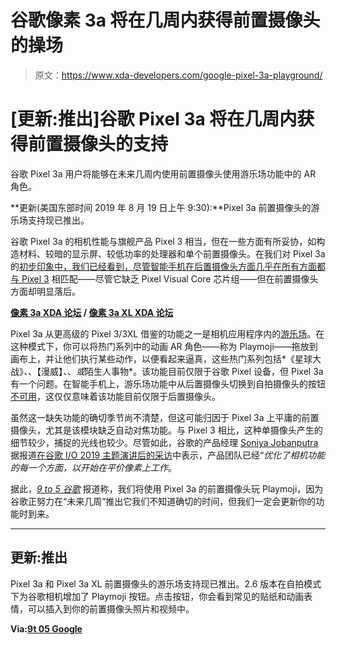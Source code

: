 # 谷歌像素 3a 将在几周内获得前置摄像头的操场

> 原文：<https://www.xda-developers.com/google-pixel-3a-playground/>

# [更新:推出]谷歌 Pixel 3a 将在几周内获得前置摄像头的支持

谷歌 Pixel 3a 用户将能够在未来几周内使用前置摄像头使用游乐场功能中的 AR 角色。

**更新(美国东部时间 2019 年 8 月 19 日上午 9:30):**Pixel 3a 前置摄像头的游乐场支持现已推出。

谷歌 Pixel 3a 的相机性能与旗舰产品 Pixel 3 相当，但在一些方面有所妥协，如构造材料、较暗的显示屏、较低功率的处理器和单个前置摄像头。在我们对 Pixel 3a 的[初步印象中，我们已经看到，尽管智能手机](https://www.xda-developers.com/google-pixel-3a-hands-on-review/)[在后置摄像头方面几乎在所有方面都与 Pixel 3](https://www.xda-developers.com/google-pixel-3a-xl-nest-hub-max-first-impressions/) 相匹配——尽管它缺乏 Pixel Visual Core 芯片组——但在前置摄像头方面却明显落后。

**[像素 3a XDA 论坛](https://forum.xda-developers.com/pixel-3a) / [像素 3a XL XDA 论坛](https://forum.xda-developers.com/pixel-3a-xl)**

Pixel 3a 从更高级的 Pixel 3/3XL 借鉴的功能之一是相机应用程序内的[游乐场](https://www.xda-developers.com/google-playground-ar-stickers-port-arcore-devices/)。在这种模式下，你可以将热门系列中的动画 AR 角色——称为 Playmoji——拖放到画布上，并让他们执行某些动作，以便看起来逼真，这些热门系列包括*《星球大战》*、*、【漫威】*、*、*或*陌生人事物*。该功能目前仅限于谷歌 Pixel 设备，但 Pixel 3a 有一个问题。在智能手机上，游乐场功能中从后置摄像头切换到自拍摄像头的按钮[不可用](https://www.reddit.com/r/GooglePixel/comments/btfa99/pixel_3a_google_playground_doesnt_have/)，这仅仅意味着该功能目前仅限于后置摄像头。

虽然这一缺失功能的确切季节尚不清楚，但这可能归因于 Pixel 3a 上平庸的前置摄像头，尤其是该模块缺乏自动对焦功能。与 Pixel 3 相比，这种单摄像头产生的细节较少，捕捉的光线也较少。尽管如此，谷歌的产品经理 [Soniya Jobanputra](https://www.linkedin.com/in/soniya-jobanputra-2426883/) 据报道[在谷歌 I/O 2019 主题演讲后的采访](https://youtu.be/vMwZaKJouSM?t=432)中表示，产品团队已经“*优化了相机功能的每一个方面，以开始在平价像素上工作*。

据此，[*9 to 5 谷歌*](https://9to5google.com/2019/05/30/pixel-3a-front-playground-playmoji/) 报道称，我们将使用 Pixel 3a 的前置摄像头玩 Playmoji，因为谷歌正努力在“未来几周”推出它我们不知道确切的时间，但我们一定会更新你的功能时到来。

* * *

## 更新:推出

Pixel 3a 和 Pixel 3a XL 前置摄像头的游乐场支持现已推出。2.6 版本在自拍模式下为谷歌相机增加了 Playmoji 按钮。点击按钮，你会看到常见的贴纸和动画表情，可以插入到你的前置摄像头照片和视频中。

**Via:[9t 05 Google](https://9to5google.com/2019/08/16/pixel-3a-playground-selfie-mode/)**